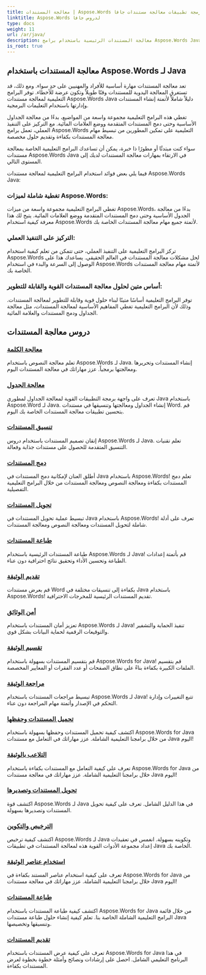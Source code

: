```yaml
---
title: معالجة المستندات | Aspose.Words واجهة برمجة تطبيقات معالجة مستندات جافا
linktitle: Aspose.Words لدروس جافا
type: docs
weight: 11
url: /ar/java/
description: معالجة المستندات الرئيسية باستخدام برامج Aspose.Words Java التعليمية. تعلم معالجة النصوص ومعالجة الجداول والدمج والمزيد. أتمتة مهام المستندات بكفاءة.
is_root: true
---
```

## معالجة المستندات باستخدام Aspose.Words لـ Java
تعد معالجة المستندات مهارة أساسية للأفراد والمهنيين على حدٍ سواء. ومع ذلك، قد تستغرق المعالجة اليدوية للمستندات وقتًا طويلاً وتكون عرضة للأخطاء. توفر البرامج التعليمية لمعالجة مستندات Aspose.Words Java دليلاً شاملاً لأتمتة إنشاء المستندات وإدارتها باستخدام التعليمات البرمجية.

تغطي هذه البرامج التعليمية مجموعة واسعة من المواضيع، بدءًا من معالجة الجداول الأساسية وحتى دمج المستندات المتقدمة ووضع العلامات المائية. مع التركيز على التنفيذ العملي، تعمل برامج Aspose.Words التعليمية على تمكين المطورين من تبسيط مهام معالجة المستندات بكفاءة وتقديم حلول مخصصة.

سواء كنت مبتدئًا أو مطورًا ذا خبرة، يمكن أن تساعدك البرامج التعليمية الخاصة بمعالجة مستندات Aspose.Words Java في الارتقاء بمهارات معالجة المستندات لديك إلى المستوى التالي.

فيما يلي بعض فوائد استخدام البرامج التعليمية لمعالجة مستندات Aspose.Words Java:

### تغطية شاملة لميزات Aspose.Words: 
تغطي البرامج التعليمية مجموعة واسعة من ميزات Aspose.Words، بدءًا من معالجة الجدول الأساسية وحتى دمج المستندات المتقدمة ووضع العلامات المائية. يتيح لك هذا معرفة كيفية استخدام Aspose.Words لأتمتة جميع مهام معالجة المستندات الخاصة بك.
### التركيز على التنفيذ العملي: 
تركز البرامج التعليمية على التنفيذ العملي، حتى تتمكن من تعلم كيفية استخدام Aspose.Words لحل مشكلات معالجة المستندات في العالم الحقيقي. يساعدك هذا على الوصول إلى السرعة والبدء في استخدام Aspose.Words لأتمتة مهام معالجة المستندات الخاصة بك.
### أساس متين لحلول معالجة المستندات القوية والقابلة للتطوير:
توفر البرامج التعليمية أساسًا متينًا لبناء حلول قوية وقابلة للتطوير لمعالجة المستندات. وذلك لأن البرامج التعليمية تغطي المفاهيم الأساسية لمعالجة المستندات، مثل معالجة الجداول ودمج المستندات والعلامة المائية.
## دروس معالجة المستندات
### [معالجة الكلمة](./word-processing/) 
تعلم معالجة النصوص باستخدام Aspose.Words لـ Java. إنشاء المستندات وتحريرها ومعالجتها برمجياً. عزز مهاراتك في معالجة المستندات اليوم.
### [معالجة الجدول](./table-processing/)
تعرف على واجهة برمجة التطبيقات القوية لمعالجة الجداول لمطوري Java باستخدام Aspose.Word لـ Java. إنشاء الجداول ومعالجتها وتنسيقها في مستندات Word. قم بتحسين تطبيقات معالجة المستندات الخاصة بك اليوم.
### [تنسيق المستندات](./document-styling/)
إتقان تصميم المستندات باستخدام دروس Aspose.Words لـ Java. تعلم تقنيات التنسيق المتقدمة للحصول على مستندات جذابة وفعالة. 
### [دمج المستندات](./document-merging/)
أطلق العنان لإمكانية دمج المستندات في Java باستخدام Aspose.Words! تعلم دمج المستندات بكفاءة ومعالجة النصوص ومعالجة المستندات من خلال البرامج التعليمية التفصيلية. 
### [تحويل المستندات](./document-converting/)
تبسيط عملية تحويل المستندات في Java باستخدام Aspose.Words! تعرف على أدلة شاملة لتحويل المستندات ومعالجة النصوص ومعالجة المستندات.
### [طباعة المستندات](./document-printing/)
طباعة المستندات الرئيسية باستخدام Aspose.Words لـ Java! قم بأتمتة إعدادات الطباعة وتحسين الأداء وتحقيق نتائج احترافية دون عناء.
### [تقديم الوثيقة](./document-rendering/)
قم بعرض مستندات Word بكفاءة إلى تنسيقات مختلفة في Java باستخدام Aspose.Words! تقديم المستندات الرئيسية للمخرجات الاحترافية.
### [أمن الوثائق](./document-security/)
تعزيز أمان المستندات باستخدام Aspose.Words لـ Java! تنفيذ الحماية والتشفير والتوقيعات الرقمية لحماية البيانات بشكل قوي. 
### [تقسيم الوثيقة](./document-splitting/)
قم بتقسيم المستندات بسهولة باستخدام Aspose.Words for Java! قم بتقسيم الملفات الكبيرة بكفاءة بناءً على نطاق الصفحات أو عدد الفقرات أو المعايير المخصصة.
### [مراجعة الوثيقة](./document-revision/)
تبسيط مراجعات المستندات باستخدام Aspose.Words لـ Java! تتبع التغييرات وإدارة التحكم في الإصدار وأتمتة مهام المراجعة دون عناء. 
### [تحميل المستندات وحفظها](./document-loading-and-saving/)
اكتشف كيفية تحميل المستندات وحفظها بسهولة باستخدام Aspose.Words for Java من خلال برامجنا التعليمية الشاملة. عزز مهاراتك في التعامل مع مستندات Java اليوم!
### [التلاعب بالوثيقة](./document-manipulation/)
تعرف على كيفية التعامل مع المستندات بكفاءة باستخدام Aspose.Words for Java من خلال برامجنا التعليمية الشاملة. عزز مهاراتك في معالجة مستندات Java اليوم!
### [تحويل المستندات وتصديرها](./document-conversion-and-export/)
اكتشف قوة Aspose.Words لـ Java في هذا الدليل الشامل. تعرف على كيفية تحويل المستندات وتصديرها بسهولة.
### [الترخيص والتكوين](./licensing-and-configuration/)
اكتشف كيفية ترخيص Aspose.Words لـ Java وتكوينه بسهولة. انغمس في تعقيدات إعداد مجموعة الأدوات القوية هذه لمعالجة المستندات في تطبيقات Java الخاصة بك.
### [استخدام عناصر الوثيقة](./using-document-elements/)
تعرف على كيفية استخدام عناصر المستند بكفاءة في Aspose.Words for Java من خلال برامجنا التعليمية الشاملة. عزز مهاراتك في معالجة مستندات Java اليوم!
### [طباعة المستندات](./printing-documents/)
اكتشف كيفية طباعة المستندات باستخدام Aspose.Words for Java من خلال قائمة البرامج التعليمية الشاملة الخاصة بنا. تعلم كيفية إنشاء حلول طباعة مستندات Java وتنسيقها وتخصيصها.
### [تقديم المستندات](./rendering-documents/)
تعرف على كيفية عرض المستندات باستخدام Aspose.Words for Java في هذا البرنامج التعليمي الشامل. احصل على إرشادات ونصائح وأمثلة خطوة بخطوة لعرض المستندات بكفاءة.